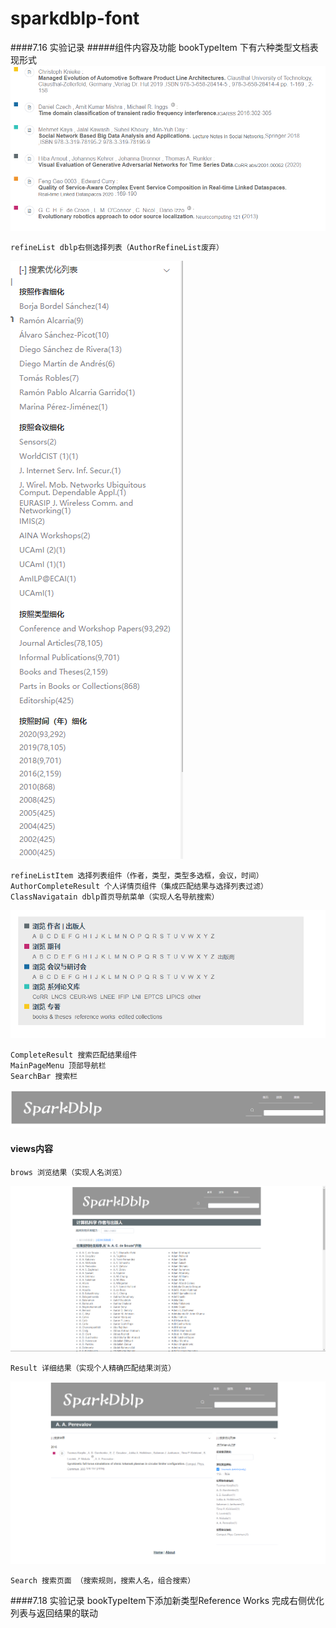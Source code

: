 # sparkdblp-font

####7.16 实验记录
#####组件内容及功能
    bookTypeItem 下有六种类型文档表现形式
   ![Image text](src/assets/mdImg/bookItem.png)
    
    refineList dblp右侧选择列表（AuthorRefineList废弃）
   ![Image text](src/assets/mdImg/refineList.png)
   
    refineListItem 选择列表组件（作者，类型，类型多选框，会议，时间）
    AuthorCompleteResult 个人详情页组件（集成匹配结果与选择列表过滤）
    ClassNavigatain dblp首页导航菜单（实现人名导航搜索）
   ![Image text](src/assets/mdImg/classNavigatain.png)
   
    CompleteResult 搜索匹配结果组件
    MainPageMenu 顶部导航栏
    SearchBar 搜索栏
   ![Image text](src/assets/mdImg/searchBar.png)
    
#### views内容
    brows 浏览结果（实现人名浏览）
   ![Image text](src/assets/mdImg/broAut.png)
   
    Result 详细结果（实现个人精确匹配结果浏览）
   ![Image text](src/assets/mdImg/authorIndetail.png)
   
    Search 搜索页面 （搜索规则，搜索人名，组合搜索）
####7.18 实验记录
    bookTypeItem下添加新类型Reference Works
    完成右侧优化列表与返回结果的联动
